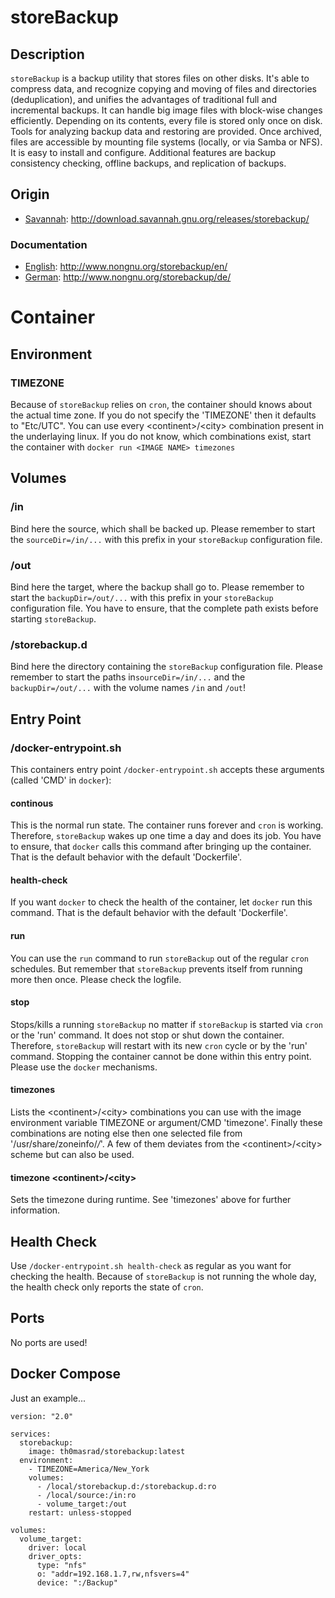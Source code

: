 # storeBackup
## Description
`storeBackup` is a backup utility that stores files on other disks. It's able to compress data, and recognize copying and moving of files and directories (deduplication), and unifies the advantages of traditional full and incremental backups. It can handle big image files with block-wise changes efficiently. Depending on its contents, every file is stored only once on disk. Tools for analyzing backup data and restoring are provided. Once archived, files are accessible by mounting file systems (locally, or via Samba or NFS). It is easy to install and configure. Additional features are backup consistency checking, offline backups, and replication of backups.
## Origin
* [Savannah](http://download.savannah.gnu.org/releases/storebackup/): http://download.savannah.gnu.org/releases/storebackup/

### Documentation
* [English](http://www.nongnu.org/storebackup/en/): http://www.nongnu.org/storebackup/en/
* [German](http://www.nongnu.org/storebackup/de/): http://www.nongnu.org/storebackup/de/

# Container
## Environment
### TIMEZONE
Because of `storeBackup` relies on `cron`, the container should knows about the actual time zone. If you do not specify the 'TIMEZONE' then it defaults to "Etc/UTC". You can use every <continent\>/<city\> combination present in the underlaying linux. If you do not know, which combinations exist, start the container with `docker run <IMAGE NAME> timezones`
## Volumes
### /in
Bind here the source, which shall be backed up. Please remember to start the `sourceDir=/in/...` with this prefix in your `storeBackup` configuration file.
### /out
Bind here the target, where the backup shall go to. Please remember to start the `backupDir=/out/...` with this prefix in your `storeBackup` configuration file. You have to ensure, that the complete path exists before starting `storeBackup`.
### /storebackup.d
Bind here the directory containing the `storeBackup` configuration file. Please remember to start the paths in`sourceDir=/in/...` and the `backupDir=/out/...` with the volume names `/in` and `/out`!
## Entry Point
### /docker-entrypoint.sh
This containers entry point `/docker-entrypoint.sh` accepts these arguments (called 'CMD' in `docker`):
#### continous
This is the normal run state. The container runs forever and `cron` is working.  Therefore, `storeBackup` wakes up one time a day and does its job.
You have to ensure, that `docker` calls this command after bringing up the container. That is the default behavior with the default 'Dockerfile'.
#### health-check
If you want `docker` to check the health of the container, let `docker` run this command. That is the default behavior with the default 'Dockerfile'.
#### run
You can use the `run` command to run `storeBackup` out of the regular `cron` schedules. But remember that `storeBackup` prevents itself from running more then once. Please check the logfile.
#### stop
Stops/kills a running `storeBackup` no matter if `storeBackup` is started via `cron` or the 'run' command. It does not stop or shut down the container. Therefore, `storeBackup` will restart with its new `cron` cycle or by the 'run' command. Stopping the container cannot be done within this entry point. Please use the `docker` mechanisms.
#### timezones
Lists the <continent\>/<city\> combinations you can use with the image environment variable TIMEZONE or argument/CMD 'timezone'. Finally these combinations are noting else then one selected file from '/usr/share/zoneinfo/*/*'. A few of them deviates from the <continent\>/<city\> scheme but can also be used.
#### timezone <continent\>/<city\>
Sets the timezone during runtime. See 'timezones' above for further information.
## Health Check
Use `/docker-entrypoint.sh health-check` as regular as you want for checking the health. Because of `storeBackup` is not running the whole day, the health check only reports the state of `cron`.
## Ports
No ports are used!
## Docker Compose
Just an example...

    version: "2.0"
    
    services:
      storebackup:
        image: th0masrad/storebackup:latest
      environment:
        - TIMEZONE=America/New_York
        volumes:
          - /local/storebackup.d:/storebackup.d:ro
          - /local/source:/in:ro
          - volume_target:/out
        restart: unless-stopped
    
    volumes:
      volume_target:
        driver: local
        driver_opts:
          type: "nfs"
          o: "addr=192.168.1.7,rw,nfsvers=4"
          device: ":/Backup"
